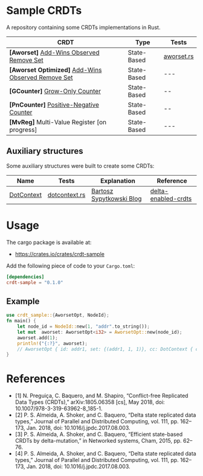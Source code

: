 # Sample CRDTs

A repository containing some CRDTs implementations in Rust. 

| CRDT | Type | Tests | 
| --- | --- | --- | 
| **[Aworset]** [Add-Wins Observed Remove Set](./rust/src/aworset.rs)| State-Based | [aworset.rs](./rust/tests/aworset.rs) | 
| **[Aworset Optimized]** [Add-Wins Observed Remove Set](./rust/src/aworset_opt.rs) | State-Based | --- | 
| **[GCounter]** [Grow-Only Counter](./rust/src/gcounter.rs)| State-Based | -- |
| **[PnCounter]** [Positive-Negative Counter](./rust/src/pncounter.rs)| State-Based | -- |
| **[MvReg]** Multi-Value Register [on progress]| State-Based | --- | --- | 

## Auxiliary structures 

Some auxiliary structures were built to create some CRDTs: 

| Name | Tests | Explanation | Reference | 
| --- | --- | --- | --- | 
| [DotContext](./rust/src/dotcontext.rs) | [dotcontext.rs](./rust/tests/dotcontext.rs) | [Bartosz Sypytkowski Blog](https://www.bartoszsypytkowski.com/optimizing-state-based-crdts-part-2/) | [delta-enabled-crdts](https://github.com/CBaquero/delta-enabled-crdts/blob/master/delta-crdts.cc) | 

# Usage
The cargo package is available at: 
- https://crates.io/crates/crdt-sample

Add the following piece of code to your `Cargo.toml`:

```toml
[dependencies]
crdt-sample = "0.1.0"
```
## Example
```rust
use crdt_sample::{AworsetOpt, NodeId};
fn main() {
    let node_id = NodeId::new(1, "addr".to_string());
    let mut  aworset: AworsetOpt<i32> = AworsetOpt::new(node_id);
    aworset.add(1);
    println!("{:?}", aworset);
    // AworsetOpt { id: addr1, set: {(addr1, 1, 1)}, cc: DotContext { cc: {addr1: 1}, dc: {} } }
}

```
# References
- [1] N. Preguiça, C. Baquero, and M. Shapiro, “Conflict-free Replicated Data Types (CRDTs),” arXiv:1805.06358 [cs], May 2018, doi: 10.1007/978-3-319-63962-8\_185-1.
- [2] P. S. Almeida, A. Shoker, and C. Baquero, “Delta state replicated data types,” Journal of Parallel and Distributed Computing, vol. 111, pp. 162–173, Jan. 2018, doi: 10.1016/j.jpdc.2017.08.003.
- [3] P. S. Almeida, A. Shoker, and C. Baquero, “Efficient state-based CRDTs by delta-mutation,” in Networked systems, Cham, 2015, pp. 62–76.
- [4] P. S. Almeida, A. Shoker, and C. Baquero, “Delta state replicated data types,” Journal of Parallel and Distributed Computing, vol. 111, pp. 162–173, Jan. 2018, doi: 10.1016/j.jpdc.2017.08.003.

